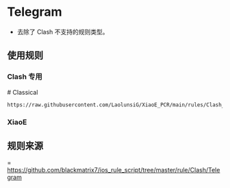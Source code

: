 # Telegram
- 去除了 Clash 不支持的规则类型。
## 使用规则
### Clash 专用
\#  Classical
```
https://raw.githubusercontent.com/LaolunsiG/XiaoE_PCR/main/rules/Clash_Old/Telegram/Telegram_Classical.yaml
```

### XiaoE

## 规则来源
= https://github.com/blackmatrix7/ios_rule_script/tree/master/rule/Clash/Telegram
